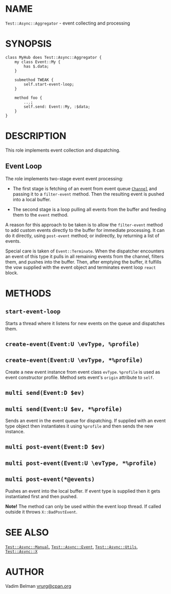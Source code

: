 NAME
====

`Test::Async::Aggregator` - event collecting and processing

SYNOPSIS
========

    class MyHub does Test::Async::Aggregator {
        my class Event::My {
            has $.data;
        }

        submethod TWEAK {
            self.start-event-loop;
        }

        method foo {
            ...;
            self.send: Event::My, :$data;
        }
    }

DESCRIPTION
===========

This role implements event collection and dispatching.

Event Loop
----------

The role implements two-stage event event processing:

  * The first stage is fetching of an event from event queue [`Channel`](https://docs.raku.org/type/Channel) and passing it to a `filter-event` method. Then the resulting event is pushed into a local buffer.

  * The second stage is a loop pulling all events from the buffer and feeding them to the `event` method.

A reason for this approach to be taken is to allow the `filter-event` method to add custom events directly to the buffer for immediate processing. It can do it directly, using `post-event` method; or indirectly, by returning a list of events.

Special care is taken of `Event::Terminate`. When the dispatcher encounters an event of this type it pulls in all remaining events from the channel, filters them, and pushes into the buffer. Then, after emptying the buffer, it fulfills the vow supplied with the event object and terminates event loop `react` block.

METHODS
=======

`start-event-loop`
------------------

Starts a thread where it listens for new events on the queue and dispatches them.

`create-event(Event:U \evType, %profile)`
-----------------------------------------

`create-event(Event:U \evType, *%profile)`
------------------------------------------

Create a new event instance from event class `evType`. `%profile` is used as event constructor profile. Method sets event's `origin` attribute to `self`.

`multi send(Event:D $ev)`
-------------------------

`multi send(Event:U $ev, *%profile)`
------------------------------------

Sends an event in the event queue for dispatching. If supplied with an event type object then instantiates it using `%profile` and then sends the new instance.

`multi post-event(Event:D $ev)`
-------------------------------

`multi post-event(Event:U \evType, *%profile)`
----------------------------------------------

`multi post-event(*@events)`
----------------------------

Pushes an event into the local buffer. If event type is supplied then it gets instantiated first and then pushed.

**Note!** The method can only be used within the event loop thread. If called outside it throws `X::BadPostEvent`.

SEE ALSO
========

[`Test::Async::Manual`](https://github.com/vrurg/raku-Test-Async/blob/v0.0.900/docs/md/Test/Async/Manual.md), [`Test::Async::Event`](https://github.com/vrurg/raku-Test-Async/blob/v0.0.900/docs/md/Test/Async/Event.md), [`Test::Async::Utils`](https://github.com/vrurg/raku-Test-Async/blob/v0.0.900/docs/md/Test/Async/Utils.md), [`Test::Async::X`](https://github.com/vrurg/raku-Test-Async/blob/v0.0.900/docs/md/Test/Async/X.md)

AUTHOR
======

Vadim Belman <vrurg@cpan.org>

